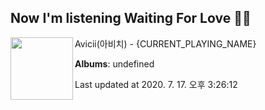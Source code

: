 ## Now I'm listening Waiting For Love 🎵🎵

[<img align="left" width="100" src="https://i.ytimg.com/vi/cHHLHGNpCSA/sddefault.jpg?sqp=-oaymwEWCJADEOEBIAQqCghqEJQEGHgg6AJIWg&rs">](https://music.youtube.com/channel/UCuACQmW04T3v9Mz_1_suFYw)

Avicii(아비치) - {CURRENT_PLAYING_NAME}

**Albums**: undefined

Last updated at 2020. 7. 17. 오후 3:26:12
